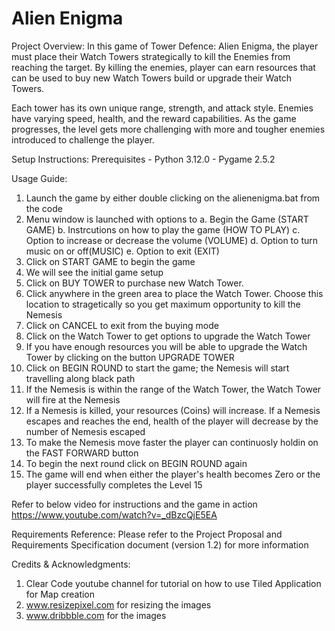 # Alien Enigma

Project Overview:
In this game of Tower Defence: Alien Enigma, the player must place their Watch Towers strategically to kill the Enemies from reaching the target. By killing the enemies, player can earn resources that can be used to buy new Watch Towers build or upgrade their Watch Towers. 

Each tower has its own unique range, strength, and attack style. Enemies have varying speed, health, and the reward capabilities. As the game progresses, the level gets more challenging with more and tougher enemies introduced to challenge the player.

Setup Instructions:
Prerequisites
    - Python 3.12.0
    - Pygame 2.5.2

Usage Guide: 
1. Launch the game by either double clicking on the alienenigma.bat from the code
2. Menu window is launched with options to 
    a. Begin the Game (START GAME)
    b. Instrcutions on how to play the game (HOW TO PLAY)
    c. Option to increase or decrease the volume (VOLUME)
    d. Option to turn music on or off(MUSIC) 
    e. Option to exit (EXIT)   
3. Click on START GAME to begin the game
4. We will see the initial game setup
5. Click on BUY TOWER to purchase new Watch Tower. 
6. Click anywhere in the green area to place the Watch Tower. Choose this location to stragetically so you get maximum opportunity to kill the Nemesis
7. Click on CANCEL to exit from the buying mode
8. Click on the Watch Tower to get options to upgrade the Watch Tower
9. If you have enough resources you will be able to upgrade the Watch Tower by clicking on the button UPGRADE TOWER
10. Click on BEGIN ROUND to start the game; the Nemesis will start travelling along black path
11. If the Nemesis is within the range of the Watch Tower, the Watch Tower will fire at the Nemesis
12. If a Nemesis is killed, your resources (Coins) will increase. If a Nemesis escapes and reaches the end, health of the player will decrease by the number of Nemesis escaped
13. To make the Nemesis move faster the player can continuosly holdin on the FAST FORWARD button
14. To begin the next round click on BEGIN ROUND again
15. The game will end when either the player's health becomes Zero or the player successfully completes the Level 15

Refer to below video for instructions and the game in action 
https://www.youtube.com/watch?v=_dBzcQjE5EA

Requirements Reference:
Please refer to the Project Proposal and Requirements Specification document (version 1.2) for more information

Credits & Acknowledgments:
1. Clear Code youtube channel for tutorial on how to use Tiled Application for Map creation
2. www.resizepixel.com for resizing the images
3. www.dribbble.com for the images 

